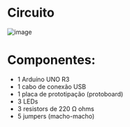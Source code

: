 # Circuito
![image](https://user-images.githubusercontent.com/77423877/236474304-104a9e58-80fe-4f9c-a20d-6533a64b2e65.png)

# Componentes:
- 1 Arduíno UNO R3
- 1 cabo de conexão USB
- 1 placa de prototipação (protoboard)
- 3 LEDs
- 3 resistors de 220 Ω ohms
- 5 jumpers (macho-macho)
